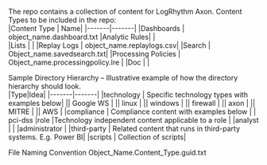 The repo contains a collection of content for LogRhythm Axon.
Content Types to be included in the repo:  
|Content Type | Name|
|-------|-------|
|Dashboards	| object_name.dashboard.txt
|Analytic Rules| | 	
|Lists	| |
|Replay Logs |	object_name.replaylogs.csv|
|Search |	Object_name.savedsearch.txt|
|Processing Policies |	Object_name.processingpolicy.lre |
|Doc	| |

Sample Directory Hierarchy – Illustrative example of how the directory hierarchy should look.  
|Type|Idea|
|-------|-------|
|technology |	Specific technology types with examples below|
||	Google WS |
||	linux |
||	windows |
||	firewall |
||	axon |
||	MITRE |
||	AWS |
|compliance |	Compliance content with examples below
| |	pci-dss
|role	|Technology independent content applicable to a role
|	|analyst |
|	|administrator |
|third-party	| Related content that runs in third-party systems.  E.g. Power BI|
|scripts	| Collection of scripts|

File Naming Convention 
Object_Name.Content_Type.guid.txt 



